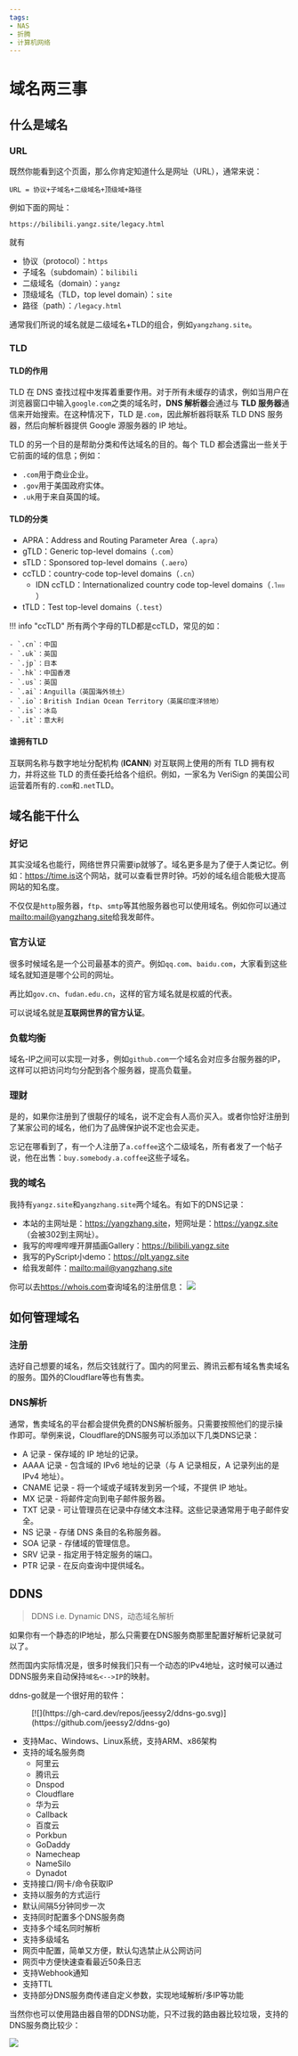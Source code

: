 ```yaml
---
tags:
- NAS
- 折腾
- 计算机网络
---
```


# 域名两三事

## 什么是域名

### URL
既然你能看到这个页面，那么你肯定知道什么是网址（URL），通常来说：

```
URL = 协议+子域名+二级域名+顶级域+路径
```

例如下面的网址：
```
https://bilibili.yangz.site/legacy.html
```
就有

- 协议（protocol）：`https`
- 子域名（subdomain）：`bilibili`
- 二级域名（domain）：`yangz`
- 顶级域名（TLD，top level domain）：`site`
- 路径（path）：`/legacy.html`

通常我们所说的域名就是二级域名+TLD的组合，例如`yangzhang.site`。

### TLD

#### TLD的作用

TLD 在 DNS 查找过程中发挥着重要作用。对于所有未缓存的请求，例如当用户在浏览器窗口中输入`google.com`之类的域名时，**DNS 解析器**会通过与 **TLD 服务器**通信来开始搜索。在这种情况下，TLD 是`.com`，因此解析器将联系 TLD DNS 服务器，然后向解析器提供 Google 源服务器的 IP 地址。

TLD 的另一个目的是帮助分类和传达域名的目的。每个 TLD 都会透露出一些关于它前面的域的信息；例如：

- `.com`用于商业企业。
- `.gov`用于美国政府实体。
- `.uk`用于来自英国的域。

#### TLD的分类

- APRA：Address and Routing Parameter Area（`.apra`）
- gTLD：Generic top-level domains（`.com`）
- sTLD：Sponsored top-level domains（`.aero`）
- ccTLD：country-code top-level domains（`.cn`）
    - IDN ccTLD：Internationalized country code top-level domains（`.ไทย	`）
- tTLD：Test top-level domains（`.test`）

!!! info "ccTLD"
    所有两个字母的TLD都是ccTLD，常见的如：

    - `.cn`：中国
    - `.uk`：英国
    - `.jp`：日本
    - `.hk`：中国香港
    - `.us`：英国
    - `.ai`：Anguilla（英国海外领土）
    - `.io`：British Indian Ocean Territory（英属印度洋领地）
    - `.is`：冰岛
    - `.it`：意大利

#### 谁拥有TLD

互联网名称与数字地址分配机构 (**ICANN**) 对互联网上使用的所有 TLD 拥有权力，并将这些 TLD 的责任委托给各个组织。例如，一家名为 VeriSign 的美国公司运营着所有的`.com`和`.net`TLD。

## 域名能干什么

### 好记
其实没域名也能行，网络世界只需要ip就够了。域名更多是为了便于人类记忆。例如：<https://time.is>这个网站，就可以查看世界时钟。巧妙的域名组合能极大提高网站的知名度。

不仅仅是`http`服务器，`ftp`、`smtp`等其他服务器也可以使用域名。例如你可以通过<mailto:mail@yangzhang.site>给我发邮件。

### 官方认证
很多时候域名是一个公司最基本的资产。例如`qq.com`、`baidu.com`，大家看到这些域名就知道是哪个公司的网址。

再比如`gov.cn`、`fudan.edu.cn`，这样的官方域名就是权威的代表。

可以说域名就是**互联网世界的官方认证**。

### 负载均衡
域名-IP之间可以实现一对多，例如`github.com`一个域名会对应多台服务器的IP，这样可以把访问均匀分配到各个服务器，提高负载量。

### 理财
是的，如果你注册到了很靓仔的域名，说不定会有人高价买入。或者你恰好注册到了某家公司的域名，他们为了品牌保护说不定也会买走。

忘记在哪看到了，有一个人注册了`a.coffee`这个二级域名，所有者发了一个帖子说，他在出售：`buy.somebody.a.coffee`这些子域名。

### 我的域名
我持有`yangz.site`和`yangzhang.site`两个域名。有如下的DNS记录：

- 本站的主网址是：<https://yangzhang.site>，短网址是：<https://yangz.site>（会被302到主网址）。
- 我写的哔哩哔哩开屏插画Gallery：<https://bilibili.yangz.site>
- 我写的PyScript小demo：<https://plt.yangz.site>
- 给我发邮件：<mailto:mail@yangzhang.site>

你可以去<https://whois.com>查询域名的注册信息：
![](assets/2024-06-15-23-18-41.png)

## 如何管理域名

### 注册

选好自己想要的域名，然后交钱就行了。国内的阿里云、腾讯云都有域名售卖域名的服务。国外的Cloudflare等也有售卖。

### DNS解析

通常，售卖域名的平台都会提供免费的DNS解析服务。只需要按照他们的提示操作即可。举例来说，Cloudflare的DNS服务可以添加以下几类DNS记录：

- A 记录 - 保存域的 IP 地址的记录。
- AAAA 记录 - 包含域的 IPv6 地址的记录（与 A 记录相反，A 记录列出的是 IPv4 地址）。
- CNAME 记录 - 将一个域或子域转发到另一个域，不提供 IP 地址。
- MX 记录 - 将邮件定向到电子邮件服务器。
- TXT 记录 - 可让管理员在记录中存储文本注释。这些记录通常用于电子邮件安全。
- NS 记录 - 存储 DNS 条目的名称服务器。
- SOA 记录 - 存储域的管理信息。
- SRV 记录 - 指定用于特定服务的端口。
- PTR 记录 - 在反向查询中提供域名。

## DDNS
> DDNS i.e. Dynamic DNS，动态域名解析

如果你有一个静态的IP地址，那么只需要在DNS服务商那里配置好解析记录就可以了。

然而国内实际情况是，很多时候我们只有一个动态的IPv4地址，这时候可以通过DDNS服务来自动保持`域名<-->IP`的映射。

ddns-go就是一个很好用的软件：
<figure markdown>
[![](https://gh-card.dev/repos/jeessy2/ddns-go.svg)](https://github.com/jeessy2/ddns-go)
</figure>

- 支持Mac、Windows、Linux系统，支持ARM、x86架构
- 支持的域名服务商 
    - 阿里云 
    - 腾讯云 
    - Dnspod 
    - Cloudflare 
    - 华为云 
    - Callback 
    - 百度云 
    - Porkbun 
    - GoDaddy 
    - Namecheap 
    - NameSilo 
    - Dynadot
- 支持接口/网卡/命令获取IP
- 支持以服务的方式运行
- 默认间隔5分钟同步一次
- 支持同时配置多个DNS服务商
- 支持多个域名同时解析
- 支持多级域名
- 网页中配置，简单又方便，默认勾选禁止从公网访问
- 网页中方便快速查看最近50条日志
- 支持Webhook通知
- 支持TTL
- 支持部分DNS服务商传递自定义参数，实现地域解析/多IP等功能

当然你也可以使用路由器自带的DDNS功能，只不过我的路由器比较垃圾，支持的DNS服务商比较少：

![](assets/2024-10-09-22-52-03.png)